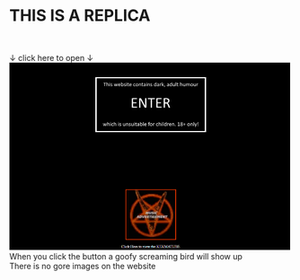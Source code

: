 <h1>THIS IS A REPLICA</h1> <br />

↓ click here to open ↓ <br />
[![Open Website](screenshot.png)](https://kekmacats.github.io) <br />
When you click the button a goofy screaming bird will show up <br />
There is no gore images on the website
